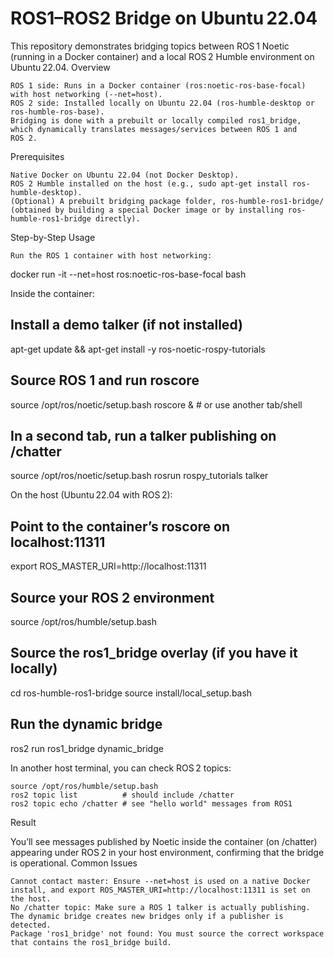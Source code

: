 # ROS1–ROS2 Bridge on Ubuntu 22.04

This repository demonstrates bridging topics between ROS 1 Noetic (running in a Docker container) and a local ROS 2 Humble environment on Ubuntu 22.04.
Overview

    ROS 1 side: Runs in a Docker container (ros:noetic-ros-base-focal) with host networking (--net=host).
    ROS 2 side: Installed locally on Ubuntu 22.04 (ros-humble-desktop or ros-humble-ros-base).
    Bridging is done with a prebuilt or locally compiled ros1_bridge, which dynamically translates messages/services between ROS 1 and ROS 2.

Prerequisites

    Native Docker on Ubuntu 22.04 (not Docker Desktop).
    ROS 2 Humble installed on the host (e.g., sudo apt-get install ros-humble-desktop).
    (Optional) A prebuilt bridging package folder, ros-humble-ros1-bridge/ (obtained by building a special Docker image or by installing ros-humble-ros1-bridge directly).

Step-by-Step Usage

    Run the ROS 1 container with host networking:

docker run -it --net=host ros:noetic-ros-base-focal bash

Inside the container:

## Install a demo talker (if not installed)
apt-get update && apt-get install -y ros-noetic-rospy-tutorials

## Source ROS 1 and run roscore
source /opt/ros/noetic/setup.bash
roscore &   # or use another tab/shell

## In a second tab, run a talker publishing on /chatter
source /opt/ros/noetic/setup.bash
rosrun rospy_tutorials talker

On the host (Ubuntu 22.04 with ROS 2):

## Point to the container’s roscore on localhost:11311
export ROS_MASTER_URI=http://localhost:11311

## Source your ROS 2 environment
source /opt/ros/humble/setup.bash

## Source the ros1_bridge overlay (if you have it locally)
cd ros-humble-ros1-bridge
source install/local_setup.bash

## Run the dynamic bridge
ros2 run ros1_bridge dynamic_bridge

In another host terminal, you can check ROS 2 topics:

    source /opt/ros/humble/setup.bash
    ros2 topic list          # should include /chatter
    ros2 topic echo /chatter # see "hello world" messages from ROS1

Result

You’ll see messages published by Noetic inside the container (on /chatter) appearing under ROS 2 in your host environment, confirming that the bridge is operational.
Common Issues

    Cannot contact master: Ensure --net=host is used on a native Docker install, and export ROS_MASTER_URI=http://localhost:11311 is set on the host.
    No /chatter topic: Make sure a ROS 1 talker is actually publishing. The dynamic bridge creates new bridges only if a publisher is detected.
    Package 'ros1_bridge' not found: You must source the correct workspace that contains the ros1_bridge build.
